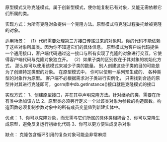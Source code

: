 原型模式又称克隆模式，属于创新型模式，使你能复制已有对象，又能无需依赖它们所属的类。

实现方式：为所有克隆对象提供一个克隆方法。原型模式将克隆过程委托给被克隆的对象。

适用场景：
（1）代码需要处理第三方接口传递过来的对象时。你的代码不能依赖于这些对象所属类。因为你不知道它们的具体信息。
原型模式为客户端代码提供一个通用接口，客户端代码通过这一接口与所有实现了克隆的对象进行交互，它使得客户端代码与克隆对象独立开。 
（2）如果子类的区别仅在于其对象的初始化方式， 那么你可以使用该模式来减少子类的数量。 别人创建这些子类的目的可能是为了创建特定类型的对象。
在原型模式中， 你可以使用一系列预生成的、 各种类型的对象作为原型。 客户端不必根据需求对子类进行实例化， 只需找到合适的原型并对其进行克隆即可。
gorm库中db.getInstance()接口就是克隆模式的接口

实现方式：
1、创建原型接口，并在其中声明克隆方法。针对继承的类，需要在所有类中添加该方法
2、原型类必须另行定义一个以该类对象为参数的构造函数。构造函数必须复制参数对象中的所有成员变量值到新建实体中。

优点：
1、你可以克隆对象，而无需与它们所属的具体类相耦合
2、你可以克隆生成原型，避免反复运行初始化代码
3、你可以更方便生成复杂对象

缺点：
克隆包含循环引用的复杂对象可能会非常麻烦



